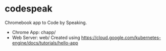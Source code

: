 # codespeak
Chromebook app to Code by Speaking.

*  Chrome App: chapp/
*  Web Server: web/
   Created using https://cloud.google.com/kubernetes-engine/docs/tutorials/hello-app
